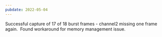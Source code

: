 ```yaml
---
pubdate: 2022-05-04
---
```


Successful capture of 17 of 18 burst frames - channel2 missing one frame again.  Found workaround for memory management issue.
